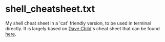 # shell_cheatsheet.txt
My shell cheat sheet in a 'cat' friendly version, to be used in terminal directly. It is largely based on [Dave Child](https://www.cheatography.com/davechild/)'s cheat sheet that can be found [here](https://www.cheatography.com/davechild/cheat-sheets/linux-command-line/pdf/). 
